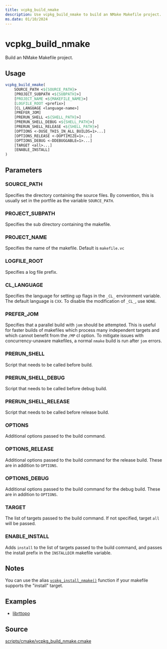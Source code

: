 ```yaml
---
title: vcpkg_build_nmake
description: Use vcpkg_build_nmake to build an NMake Makefile project.
ms.date: 01/10/2024
---
```

# vcpkg_build_nmake

Build an NMake Makefile project.

## Usage

```cmake
vcpkg_build_nmake(
    SOURCE_PATH <${SOURCE_PATH}>
    [PROJECT_SUBPATH <${SUBPATH}>]
    [PROJECT_NAME <${MAKEFILE_NAME}>]
    [LOGFILE_ROOT <prefix>]
    [CL_LANGUAGE <language-name>]
    [PREFER_JOM]
    [PRERUN_SHELL <${SHELL_PATH}>]
    [PRERUN_SHELL_DEBUG <${SHELL_PATH}>]
    [PRERUN_SHELL_RELEASE <${SHELL_PATH}>]
    [OPTIONS <-DUSE_THIS_IN_ALL_BUILDS=1>...]
    [OPTIONS_RELEASE <-DOPTIMIZE=1>...]
    [OPTIONS_DEBUG <-DDEBUGGABLE=1>...]
    [TARGET <all>...]
    [ENABLE_INSTALL]
)
```

## Parameters

### SOURCE_PATH

Specifies the directory containing the source files.
By convention, this is usually set in the portfile as the variable `SOURCE_PATH`.

### PROJECT_SUBPATH

Specifies the sub directory containing the makefile.

### PROJECT_NAME

Specifies the name of the makefile.
Default is `makefile.vc`

### LOGFILE_ROOT

Specifies a log file prefix.

### CL_LANGUAGE

Specifies the language for setting up flags in the `_CL_` environment variable.
The default language is `CXX`.
To disable the modification of `_CL_`, use `NONE`.

### PREFER_JOM

Specifies that a parallel build with `jom` should be attempted.
This is useful for faster builds of makefiles which process many independent targets
and which cannot benefit from the `/MP` cl option.
To mitigate issues with concurrency-unaware makefiles, a normal `nmake` build is run after `jom` errors.

### PRERUN_SHELL

Script that needs to be called before build.

### PRERUN_SHELL_DEBUG

Script that needs to be called before debug build.

### PRERUN_SHELL_RELEASE

Script that needs to be called before release build.

### OPTIONS

Additional options passed to the build command.

### OPTIONS_RELEASE

Additional options passed to the build command for the release build. These are in addition to `OPTIONS`.

### OPTIONS_DEBUG

Additional options passed to the build command for the debug build. These are in addition to `OPTIONS`.

### TARGET

The list of targets passed to the build command.
If not specified, target `all` will be passed.

### ENABLE_INSTALL

Adds `install` to the list of targets passed to the build command,
and passes the install prefix in the `INSTALLDIR` makefile variable.

## Notes

You can use the alias [`vcpkg_install_nmake()`](vcpkg_install_nmake.md) function if your makefile supports the
"install" target.

## Examples

- [librttopo](https://github.com/microsoft/vcpkg/blob/master/ports/librttopo/portfile.cmake)

## Source

[scripts/cmake/vcpkg\_build\_nmake.cmake](https://github.com/Microsoft/vcpkg/blob/master/scripts/cmake/vcpkg_build_nmake.cmake)
